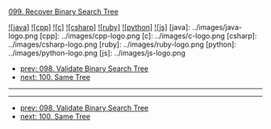 [099. Recover Binary Search Tree](https://leetcode.com/problems/recover-binary-search-tree/)

[![java]](../java/099-recover-binary-search-tree.md)
[![cpp]](../cpp/099-recover-binary-search-tree.md)
[![c]](../c/099-recover-binary-search-tree.md)
[![csharp]](../csharp/099-recover-binary-search-tree.md)
[![ruby]](../ruby/099-recover-binary-search-tree.md)
[![python]](../python/099-recover-binary-search-tree.md)
[![js]](../js/099-recover-binary-search-tree.md)
[java]: ../images/java-logo.png
[cpp]: ../images/cpp-logo.png
[c]: ../images/c-logo.png
[csharp]: ../images/csharp-logo.png
[ruby]: ../images/ruby-logo.png
[python]: ../images/python-logo.png
[js]: ../images/js-logo.png

- [prev: 098. Validate Binary Search Tree](098-validate-binary-search-tree.md)
- [next: 100. Same Tree](100-same-tree.md)

---



---

- [prev: 098. Validate Binary Search Tree](098-validate-binary-search-tree.md)
- [next: 100. Same Tree](100-same-tree.md)
